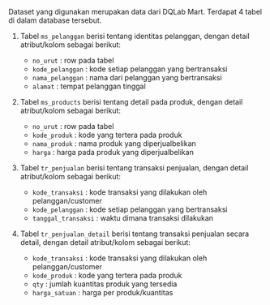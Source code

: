 Dataset yang digunakan merupakan data dari DQLab Mart. Terdapat 4 tabel di dalam database tersebut.

1. Tabel `ms_pelanggan` berisi tentang identitas pelanggan, dengan detail atribut/kolom sebagai berikut:
   * `no_urut` : row pada tabel
   * `kode_pelanggan` : kode setiap pelanggan yang bertransaksi
   * `nama_pelanggan` : nama dari pelanggan yang bertransaksi
   * `alamat` : tempat pelanggan tinggal
    
2. Tabel `ms_products` berisi tentang detail pada produk, dengan detail atribut/kolom sebagai berikut:
   * `no_urut` : row pada tabel
   * `kode_produk` : kode yang tertera pada produk
   * `nama_produk` : nama produk yang diperjualbelikan
   * `harga` : harga pada produk yang diperjualbelikan
    
3. Tabel `tr_penjualan` berisi tentang transaksi penjualan, dengan detail atribut/kolom sebagai berikut:
   * `kode_transaksi` : kode transaksi yang dilakukan oleh pelanggan/customer
   * `kode_pelanggan` : kode setiap pelanggan yang bertransaksi
   * `tanggal_transaksi` : waktu dimana transaksi dilakukan
    
4. Tabel `tr_penjualan_detail` berisi tentang transaksi penjualan secara detail, dengan detail atribut/kolom sebagai berikut:
   * `kode_transaksi` : kode transaksi yang dilakukan oleh pelanggan/customer
   * `kode_produk` : kode yang tertera pada produk
   * `qty` :  jumlah kuantitas produk yang tersedia
   * `harga_satuan` : harga per produk/kuantitas
